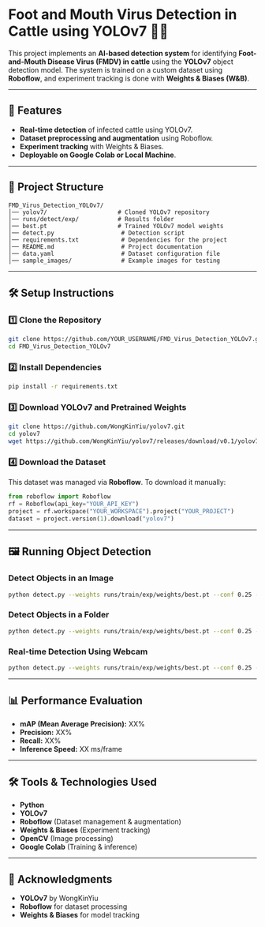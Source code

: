 # Foot and Mouth Virus Detection in Cattle using YOLOv7 🐄🦠  

This project implements an **AI-based detection system** for identifying **Foot-and-Mouth Disease Virus (FMDV) in cattle** using the **YOLOv7** object detection model. The system is trained on a custom dataset using **Roboflow**, and experiment tracking is done with **Weights & Biases (W&B)**.

---

## 🚀 Features
- **Real-time detection** of infected cattle using YOLOv7.
- **Dataset preprocessing and augmentation** using Roboflow.
- **Experiment tracking** with Weights & Biases.
- **Deployable on Google Colab or Local Machine**.

---

## 📂 Project Structure
```
FMD_Virus_Detection_YOLOv7/
│── yolov7/                    # Cloned YOLOv7 repository
│── runs/detect/exp/           # Results folder
│── best.pt                    # Trained YOLOv7 model weights
│── detect.py                   # Detection script
│── requirements.txt            # Dependencies for the project
│── README.md                   # Project documentation
│── data.yaml                   # Dataset configuration file
│── sample_images/              # Example images for testing
```

---

## 🛠️ Setup Instructions

### **1️⃣ Clone the Repository**
```bash
git clone https://github.com/YOUR_USERNAME/FMD_Virus_Detection_YOLOv7.git
cd FMD_Virus_Detection_YOLOv7
```

### **2️⃣ Install Dependencies**
```bash
pip install -r requirements.txt
```

### **3️⃣ Download YOLOv7 and Pretrained Weights**
```bash
git clone https://github.com/WongKinYiu/yolov7.git
cd yolov7
wget https://github.com/WongKinYiu/yolov7/releases/download/v0.1/yolov7.pt
```

### **4️⃣ Download the Dataset**
This dataset was managed via **Roboflow**. To download it manually:
```python
from roboflow import Roboflow
rf = Roboflow(api_key="YOUR_API_KEY")
project = rf.workspace("YOUR_WORKSPACE").project("YOUR_PROJECT")
dataset = project.version(1).download("yolov7")
```

---

## 🖼️ Running Object Detection

### **Detect Objects in an Image**
```bash
python detect.py --weights runs/train/exp/weights/best.pt --conf 0.25 --source /path/to/image.jpg
```

### **Detect Objects in a Folder**
```bash
python detect.py --weights runs/train/exp/weights/best.pt --conf 0.25 --source /path/to/folder/
```

### **Real-time Detection Using Webcam**
```bash
python detect.py --weights runs/train/exp/weights/best.pt --conf 0.25 --source 0
```

---

## 📊 Performance Evaluation
- **mAP (Mean Average Precision):** XX%
- **Precision:** XX%
- **Recall:** XX%
- **Inference Speed:** XX ms/frame

---

## 🛠️ Tools & Technologies Used
- **Python**
- **YOLOv7**
- **Roboflow** (Dataset management & augmentation)
- **Weights & Biases** (Experiment tracking)
- **OpenCV** (Image processing)
- **Google Colab** (Training & inference)


---

## 🌟 Acknowledgments
- **YOLOv7** by WongKinYiu
- **Roboflow** for dataset processing
- **Weights & Biases** for model tracking


